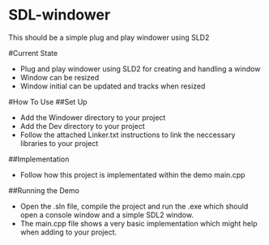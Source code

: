# SDL-windower
This should be a simple plug and play windower using SLD2

#Current State
- Plug and play windower using SLD2 for creating and handling a window
- Window can be resized
- Window initial can be updated and tracks when resized

#How To Use
##Set Up
- Add the Windower directory to your project
- Add the Dev directory to your project
- Follow the attached Linker.txt instructions to link the neccessary libraries to your project

##Implementation
- Follow how this project is implementated within the demo main.cpp

##Running the Demo
- Open the .sln file, compile the project and run the .exe which should open a console window and a simple SDL2 window.
- The main.cpp file shows a very basic implementation which might help when adding to your project.

